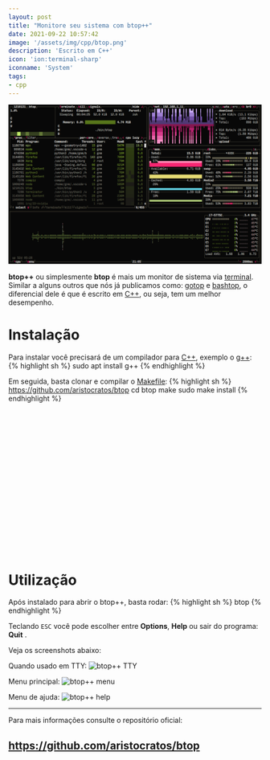 ```yaml
---
layout: post
title: "Monitore seu sistema com btop++"
date: 2021-09-22 10:57:42
image: '/assets/img/cpp/btop.png'
description: 'Escrito em C++'
icon: 'ion:terminal-sharp'
iconname: 'System'
tags:
- cpp
---
```


![Monitore seu sistema com btop++](/assets/img/cpp/btop.png)

**btop++** ou simplesmente **btop** é mais um monitor de sistema via [terminal](https://terminalroot.com.br/tags#terminal). Similar a alguns outros que nós já publicamos como: [gotop](https://terminalroot.com.br/2019/07/instale-o-gotop-um-monitor-grafico-do-sistema-via-terminal.html) e [bashtop](https://www.youtube.com/watch?v=HcZqbioaX9M), o diferencial dele é que é escrito em [C++](https://terminalroot.com.br/cpp), ou seja, tem um melhor desempenho.

# Instalação
Para instalar você precisará de um compilador para [C++](https://terminalroot.com.br/cpp), exemplo o [g++](https://gcc.gnu.org/):
{% highlight sh %}
sudo apt install g++
{% endhighlight %}

Em seguida, basta clonar e compilar o [Makefile](https://terminalroot.com.br/2019/12/como-criar-um-makefile.html):
{% highlight sh %}
https://github.com/aristocratos/btop
cd btop
make
sudo make install
{% endhighlight %}


<!-- QUADRADO -->
<script async src="//pagead2.googlesyndication.com/pagead/js/adsbygoogle.js"></script>
<ins class="adsbygoogle"
style="display:inline-block;width:336px;height:280px"
data-ad-client="ca-pub-2838251107855362"
data-ad-slot="5351066970"></ins>
<script>
(adsbygoogle = window.adsbygoogle || []).push({});
</script>

# Utilização
Após instalado para abrir o btop++, basta rodar:
{% highlight sh %}
btop
{% endhighlight %}

Teclando `ESC` você pode escolher entre **Options**, **Help** ou sair do programa: **Quit** .

Veja os screenshots abaixo:

Quando usado em TTY:
![btop++ TTY](https://github.com/aristocratos/btop/raw/main/Img/tty.png)

Menu principal:
![btop++ menu](https://github.com/aristocratos/btop/raw/main/Img/main-menu.png)

Menu de ajuda:
![btop++ help](https://github.com/aristocratos/btop/raw/main/Img/options-menu.png)

---

Para mais informações consulte o repositório oficial:
## <https://github.com/aristocratos/btop>


